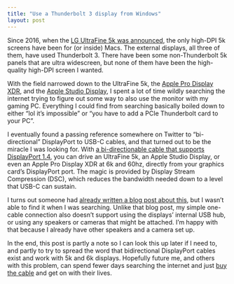 ```yaml
---
title: "Use a Thunderbolt 3 display from Windows"
layout: post
---
```

Since 2016, when the [LG UltraFine 5k was announced](https://www.anandtech.com/show/10798/lg-introduces-new-4k-and-5k-ultrafine-monitors), the only high-DPI 5k screens have been for (or inside) Macs. The external displays, all three of them, have used Thunderbolt 3. There have been some non-Thunderbolt 5k panels that are ultra widescreen, but none of them have been the high-quality high-DPI screen I wanted.

With the field narrowed down to the UltraFine 5k, the [Apple Pro Display XDR](https://www.apple.com/pro-display-xdr/), and the [Apple Studio Display](https://www.apple.com/studio-display/), I spent a lot of time wildly searching the internet trying to figure out some way to also use the monitor with my gaming PC. Everything I could find from searching basically boiled down to either “lol it’s impossible” or “you have to add a PCIe Thunderbolt card to your PC”.

I eventually found a passing reference somewhere on Twitter to “bi-directional” DisplayPort to USB-C cables, and that turned out to be the miracle I was looking for. With [a bi-directionable cable that supports DisplayPort 1.4](https://amzn.to/39WrlRp), you can drive an UltraFine 5k, an Apple Studio Display, or even an Apple Pro Display XDR at 6k and 60hz, directly from your graphics card’s DisplayPort port. The magic is provided by Display Stream Compression (DSC), which reduces the bandwidth needed down to a level that USB-C can sustain.

I turns out someone had [already written a blog post about this](https://ntk.me/2021/10/12/pro-display-xdr-on-windows-pc/), but I wasn’t able to find it when I was searching. Unlike that blog post, my simple one-cable connection also doesn’t support using the displays’ internal USB hub, or using any speakers or cameras that might be attached. I’m happy with that because I already have other speakers and a camera set up.

In the end, this post is partly a note so I can look this up later if I need to, and partly to try to spread the word that bidirectional DisplayPort cables exist and work with 5k and 6k displays. Hopefully future me, and others with this problem, can spend fewer days searching the internet and just [buy the cable](https://amzn.to/39WrlRp) and get on with their lives.
